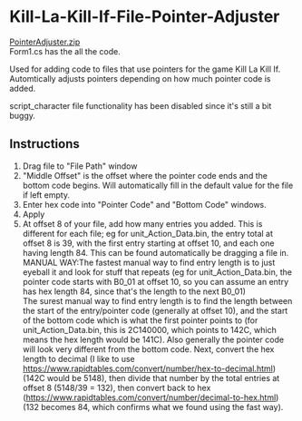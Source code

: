 
# Kill-La-Kill-If-File-Pointer-Adjuster
  
[PointerAdjuster.zip](https://github.com/SolNiceguy/Kill-La-Kill-If-File-Pointer-Adjuster/files/7003080/PointerAdjuster.zip)  
Form1.cs has the all the code.  


Used for adding code to files that use pointers for the game Kill La Kill If. Automtically adjusts pointers depending on how much pointer code is added. 

script_character file functionality has been disabled since it's still a bit buggy.   


## Instructions
1. Drag file to "File Path" window  
2. "Middle Offset" is the offset where the pointer code ends and the bottom code begins. Will automatically fill in the default value for the file if left empty.  
3. Enter hex code into "Pointer Code" and "Bottom Code" windows.  
4. Apply  
5. At offset 8 of your file, add how many entries you added. This is different for each file; eg for unit_Action_Data.bin, the entry total at offset 8 is 39, with the first entry starting at offset 10, and each one having length 84.  This can be found automatically be dragging a file in.   
  MANUAL WAY:The fastest manual way to find entry length is to just eyeball it and look for stuff that repeats (eg for unit_Action_Data.bin, the pointer code starts with B0_01 at offset 10, so you can assume an entry has hex length 84, since that's the length to the next B0_01)  
  The surest manual way to find entry length is to find the length between the start of the entry/pointer code (generally at offset 10), and the start of the bottom code which is what the first pointer points to (for unit_Action_Data.bin, this is 2C140000, which points to 142C, which means the hex length would be 141C). Also generally the pointer code will look very different from the bottom code. Next, convert the hex length to decimal (I like to use https://www.rapidtables.com/convert/number/hex-to-decimal.html) (142C would be 5148), then divide that number by the total entries at offset 8 (5148/39 = 132), then convert back to hex (https://www.rapidtables.com/convert/number/decimal-to-hex.html) (132 becomes 84, which confirms what we found using the fast way).
